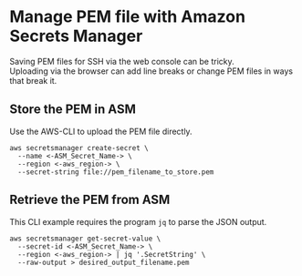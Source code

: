 # Manage PEM file with Amazon Secrets Manager

Saving PEM files for SSH via the web console can be tricky.  
Uploading via the browser can add line breaks or change PEM
files in ways that break it.

## Store the PEM in ASM

Use the AWS-CLI to upload the PEM file directly.

```shell
aws secretsmanager create-secret \
  --name <-ASM_Secret_Name-> \
  --region <-aws_region-> \
  --secret-string file://pem_filename_to_store.pem
```

## Retrieve the PEM from ASM

This CLI example requires the program `jq` to parse the JSON output.

```shell
aws secretsmanager get-secret-value \
  --secret-id <-ASM_Secret_Name-> \ 
  --region <-aws_region-> | jq '.SecretString' \
  --raw-output > desired_output_filename.pem
```

